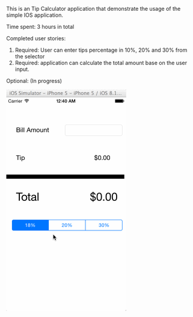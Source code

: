 This is an Tip Calculator application that demonstrate the usage of the simple IOS application. 

Time spent: 3 hours in total

Completed user stories:

1. Required: User can enter tips percentage in 10%, 20% and 30% from the selector
2. Required: application can calculate the total amount base on the user input.


Optional: (In progress)


![Alt text](https://github.com/cassiomo/tips/blob/master/tips.gif "tips.gif")



